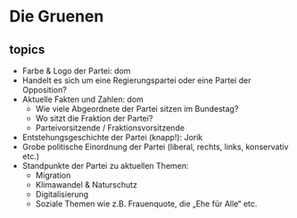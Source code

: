 # Die Gruenen

## topics

* Farbe & Logo der Partei: dom
* Handelt es sich um eine Regierungspartei oder eine Partei der Opposition?
* Aktuelle Fakten und Zahlen: dom
    * Wie viele Abgeordnete der Partei sitzen im Bundestag?
    * Wo sitzt die Fraktion der Partei?
    * Parteivorsitzende / Fraktionsvorsitzende
* Entstehungsgeschichte der Partei (knapp!): Jorik
* Grobe politische Einordnung der Partei (liberal, rechts, links, konservativ etc.)
* Standpunkte der Partei zu aktuellen Themen:
    * Migration
    * Klimawandel & Naturschutz
    * Digitalisierung
    * Soziale Themen wie z.B. Frauenquote, die „Ehe für Alle“ etc.
